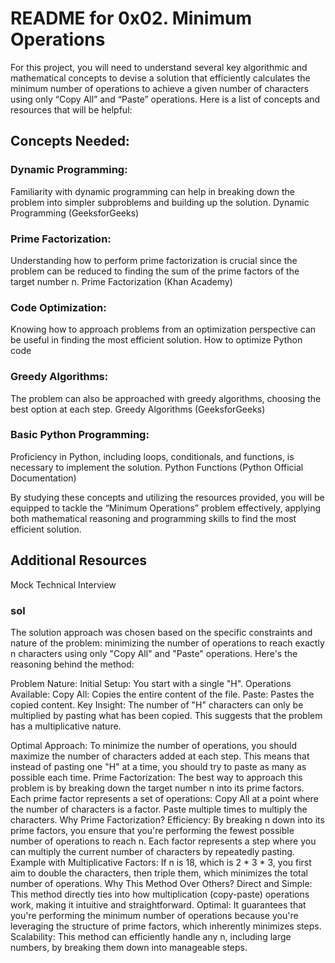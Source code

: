 # README for 0x02. Minimum Operations

For this project, you will need to understand several key algorithmic and mathematical concepts to devise a solution that efficiently calculates the minimum number of operations to achieve a given number of characters using only “Copy All” and “Paste” operations. Here is a list of concepts and resources that will be helpful:

## Concepts Needed:

### Dynamic Programming:

Familiarity with dynamic programming can help in breaking down the problem into simpler subproblems and building up the solution.
Dynamic Programming (GeeksforGeeks)

### Prime Factorization:

Understanding how to perform prime factorization is crucial since the problem can be reduced to finding the sum of the prime factors of the target number n.
Prime Factorization (Khan Academy)

### Code Optimization:

Knowing how to approach problems from an optimization perspective can be useful in finding the most efficient solution.
How to optimize Python code

### Greedy Algorithms:

The problem can also be approached with greedy algorithms, choosing the best option at each step.
Greedy Algorithms (GeeksforGeeks)

### Basic Python Programming:

Proficiency in Python, including loops, conditionals, and functions, is necessary to implement the solution.
Python Functions (Python Official Documentation)


By studying these concepts and utilizing the resources provided, you will be equipped to tackle the “Minimum Operations” problem effectively, applying both mathematical reasoning and programming skills to find the most efficient solution.

## Additional Resources
Mock Technical Interview


### sol

The solution approach was chosen based on the specific constraints and nature of the problem: minimizing the number of operations to reach exactly n characters using only "Copy All" and "Paste" operations. Here's the reasoning behind the method:

Problem Nature: Initial Setup: You start with a single "H". Operations Available: Copy All: Copies the entire content of the file. Paste: Pastes the copied content. Key Insight: The number of "H" characters can only be multiplied by pasting what has been copied. This suggests that the problem has a multiplicative nature.

Optimal Approach: To minimize the number of operations, you should maximize the number of characters added at each step. This means that instead of pasting one "H" at a time, you should try to paste as many as possible each time. Prime Factorization: The best way to approach this problem is by breaking down the target number n into its prime factors. Each prime factor represents a set of operations: Copy All at a point where the number of characters is a factor. Paste multiple times to multiply the characters. Why Prime Factorization? Efficiency: By breaking n down into its prime factors, you ensure that you're performing the fewest possible number of operations to reach n. Each factor represents a step where you can multiply the current number of characters by repeatedly pasting. Example with Multiplicative Factors: If n is 18, which is 2 * 3 * 3, you first aim to double the characters, then triple them, which minimizes the total number of operations. Why This Method Over Others? Direct and Simple: This method directly ties into how multiplication (copy-paste) operations work, making it intuitive and straightforward. Optimal: It guarantees that you're performing the minimum number of operations because you're leveraging the structure of prime factors, which inherently minimizes steps. Scalability: This method can efficiently handle any n, including large numbers, by breaking them down into manageable steps.
